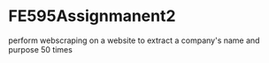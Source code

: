 # FE595Assignmanent2

perform webscraping on a website to extract a company's name and purpose 50 times
